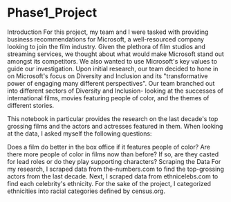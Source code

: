 # Phase1_Project

Introduction
For this project, my team and I were tasked with providing business recommendations for Microsoft, a well-resourced company looking to join the film industry. Given the plethora of film studios and streaming services, we thought about what would make Microsoft stand out amongst its competitors. We also wanted to use Microsoft's key values to guide our investigation. Upon initial research, our team decided to hone in on Microsoft's focus on Diversity and Inclusion and its "transformative power of engaging many different perspectives". Our team branched out into different sectors of Diversity and Inclusion- looking at the successes of international films, movies featuring people of color, and the themes of different stories.

This notebook in particular provides the research on the last decade's top grossing films and the actors and actresses featured in them. When looking at the data, I asked myself the following questions:

Does a film do better in the box office if it features people of color?
Are there more people of color in films now than before?
If so, are they casted for lead roles or do they play supporting characters?
Scraping the Data
For my research, I scraped data from the-numbers.com to find the top-grossing actors from the last decade. Next, I scraped data from ethnicelebs.com to find each celebrity's ethnicity. For the sake of the project, I categorized ethnicities into racial categories defined by census.org.
